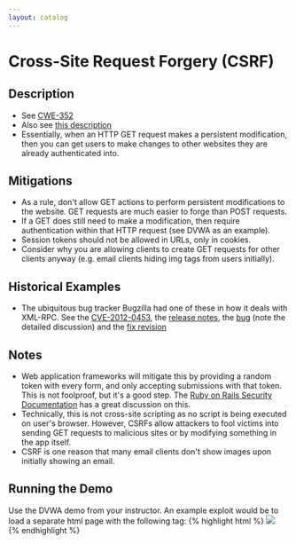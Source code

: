 ```yaml
---
layout: catalog
---
```

Cross-Site Request Forgery (CSRF)
=================================

Description
-----------

* See [CWE-352](http://cwe.mitre.org/data/definitions/352.html)
* Also see [this description](http://www.cgisecurity.com/csrf-faq.html)
* Essentially, when an HTTP GET request makes a persistent modification, then you can get users to make changes to other websites they are already authenticated into. 

Mitigations
-----------
* As a rule, don't allow GET actions to perform persistent modifications to the website. GET requests are much easier to forge than POST requests.
* If a GET does still need to make a modification, then require authentication within that HTTP request (see DVWA as an example).
* Session tokens should not be allowed in URLs, only in cookies.
* Consider why you are allowing clients to create GET requests for other clients anyway (e.g. email clients hiding img tags from users initially). 

Historical Examples
-------------------
* The ubiquitous bug tracker Bugzilla had one of these in how it deals with XML-RPC. See the [CVE-2012-0453](http://cve.mitre.org/cgi-bin/cvename.cgi?name=CVE-2012-0453), the [release notes](http://www.bugzilla.org/security/4.0.4/), the [bug](https://bugzilla.mozilla.org/show_bug.cgi?id=725663) (note the detailed discussion) and the [fix revision](http://bzr.mozilla.org/bugzilla/trunk/revision/8124)
 
Notes
-----
* Web application frameworks will mitigate this by providing a random token with every form, and only accepting submissions with that token. This is not foolproof, but it's a good step. The [Ruby on Rails Security Documentation](http://guides.rubyonrails.org/security.html#cross-site-request-forgery-csrf) has a great discussion on this.
* Technically, this is not cross-site scripting as no script is being executed on user's browser. However, CSRFs allow attackers to fool victims into sending GET requests to malicious sites or by modifying something in the app itself.
* CSRF is one reason that many email clients don't show images upon initially showing an email.

Running the Demo
----------------
Use the DVWA demo from your instructor. An example exploit would be to load a separate html page with the following tag:
{% highlight html %}
<img src="http://127.0.0.1/dvwa/vulnerabilities/csrf/?password_new=12345&password_conf=12345&Change=Change#"> 
{% endhighlight %}
